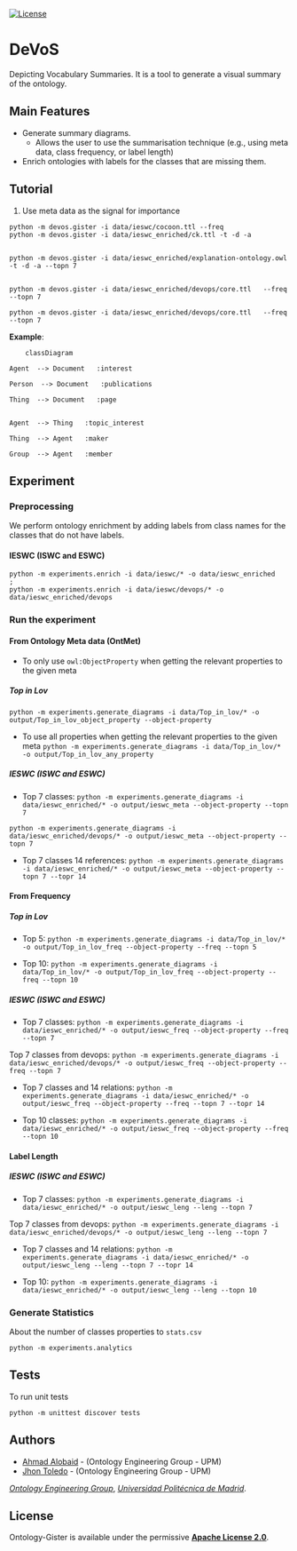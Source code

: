 [![License](https://camo.githubusercontent.com/d6aa9e530d2e113934db4c4c984411041c92b3a120223790c67d37291d373822/68747470733a2f2f696d672e736869656c64732e696f2f707970692f6c2f6d6f7270682d6b67632e737667)](https://github.com/oeg-upm/morph-kgc/blob/main/LICENSE) 

# DeVoS
Depicting Vocabulary Summaries. It is a tool to generate a visual summary of the ontology. 


## Main Features
* Generate summary diagrams.
  * Allows the user to use the summarisation technique (e.g., using meta data, class frequency, or label length)
* Enrich ontologies with labels for the classes that are missing them.

## Tutorial

1. Use meta data as the signal for importance
```
python -m devos.gister -i data/ieswc/cocoon.ttl --freq
python -m devos.gister -i data/ieswc_enriched/ck.ttl -t -d -a  


python -m devos.gister -i data/ieswc_enriched/explanation-ontology.owl  -t -d -a --topn 7


python -m devos.gister -i data/ieswc_enriched/devops/core.ttl   --freq --topn 7

python -m devos.gister -i data/ieswc_enriched/devops/core.ttl   --freq --topn 7
```





**Example**:


```mermaid
	classDiagram

Agent  --> Document   :interest  

Person  --> Document   :publications  

Thing  --> Document   :page  


Agent  --> Thing   :topic_interest  

Thing  --> Agent   :maker  

Group  --> Agent   :member  
```

## Experiment

### Preprocessing 
We perform ontology enrichment by adding labels from class names for the classes that do not
have labels.

#### IESWC (ISWC and ESWC)
```
python -m experiments.enrich -i data/ieswc/* -o data/ieswc_enriched
;
python -m experiments.enrich -i data/ieswc/devops/* -o data/ieswc_enriched/devops
```




### Run the experiment

#### From Ontology Meta data (OntMet)

* To only use `owl:ObjectProperty` when getting the relevant properties to the given meta

##### Top in Lov
```python -m experiments.generate_diagrams -i data/Top_in_lov/* -o output/Top_in_lov_object_property --object-property```

* To use all properties when getting the relevant properties to the given meta
```python -m experiments.generate_diagrams -i data/Top_in_lov/* -o output/Top_in_lov_any_property```


##### IESWC (ISWC and ESWC)
* Top 7 classes: ```python -m experiments.generate_diagrams -i data/ieswc_enriched/* -o output/ieswc_meta --object-property --topn 7```

```python -m experiments.generate_diagrams -i data/ieswc_enriched/devops/* -o output/ieswc_meta --object-property --topn 7```


* Top 7 classes 14 references: ```python -m experiments.generate_diagrams -i data/ieswc_enriched/* -o output/ieswc_meta --object-property --topn 7 --topr 14```



#### From Frequency

##### Top in Lov


* Top 5: ```python -m experiments.generate_diagrams -i data/Top_in_lov/* -o output/Top_in_lov_freq --object-property --freq --topn 5```

* Top 10: ```python -m experiments.generate_diagrams -i data/Top_in_lov/* -o output/Top_in_lov_freq --object-property --freq --topn 10```


##### IESWC (ISWC and ESWC)

* Top 7 classes: ```python -m experiments.generate_diagrams -i data/ieswc_enriched/* -o output/ieswc_freq --object-property --freq --topn 7```

 Top 7 classes from devops: ```python -m experiments.generate_diagrams -i data/ieswc_enriched/devops/* -o output/ieswc_freq --object-property --freq --topn 7```

* Top 7 classes and 14 relations: ```python -m experiments.generate_diagrams -i data/ieswc_enriched/* -o output/ieswc_freq --object-property --freq --topn 7 --topr 14```

* Top 10 classes: ```python -m experiments.generate_diagrams -i data/ieswc_enriched/* -o output/ieswc_freq --object-property --freq --topn 10```

[//]: # (* Top 10 classes and 10 relations: ```python -m experiments.generate_diagrams -i data/ieswc/* -o output/ieswc_freq --object-property --freq --topn 10 --topr 10```)


#### Label Length
##### IESWC (ISWC and ESWC)

* Top 7 classes: ```python -m experiments.generate_diagrams -i data/ieswc_enriched/* -o output/ieswc_leng --leng --topn 7```

Top 7 classes from devops: ```python -m experiments.generate_diagrams -i data/ieswc_enriched/devops/* -o output/ieswc_leng --leng --topn 7```

* Top 7 classes and 14 relations: ```python -m experiments.generate_diagrams -i data/ieswc_enriched/* -o output/ieswc_leng --leng --topn 7 --topr 14```


* Top 10: ```python -m experiments.generate_diagrams -i data/ieswc_enriched/* -o output/ieswc_leng --leng --topn 10```



### Generate Statistics
About the number of classes properties to `stats.csv`
```
python -m experiments.analytics
```

[//]: # (#### Convert the md diagrams to pngs)

[//]: # (##### Requirement)

[//]: # ()
[//]: # ([mermaid-cli]&#40;https://github.com/mermaid-js/mermaid-cli&#41;)

[//]: # ()
[//]: # (##### Generate the pngs)

[//]: # (```)

[//]: # (python -m experiments.convert_diagrams -i output/Top_in_lov_freq_5/*.md)

[//]: # (```)

[//]: # (*Note: the coverted does not look as good as the rendered mermaid diagrams*)


## Tests
To run unit tests
```
python -m unittest discover tests 
```

## Authors

- [Ahmad Alobaid](https://github.com/ahmad88me) - (Ontology Engineering Group - UPM)
- [Jhon Toledo](https://github.com/jatoledo) - (Ontology Engineering Group - UPM)

*[Ontology Engineering Group](https://oeg.fi.upm.es/)*, *[Universidad Politécnica de Madrid](https://www.upm.es/internacional)*.

## License

Ontology-Gister is available under the permissive **[Apache License 2.0](https://github.com/oeg-upm/Morph-KGC/blob/main/LICENSE)**.
